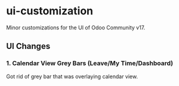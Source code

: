 # ui-customization
Minor customizations for the UI of Odoo Community v17.

## UI Changes

### 1. Calendar View Grey Bars (Leave/My Time/Dashboard)

Got rid of grey bar that was overlaying calendar view.
